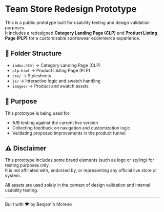 # Team Store Redesign Prototype

This is a public prototype built for usability testing and design validation purposes.  
It includes a redesigned **Category Landing Page (CLP)** and **Product Listing Page (PLP)** for a customizable sportswear ecommerce experience.

## 📁 Folder Structure

- `index.html` → Category Landing Page (CLP)
- `plp.html` → Product Listing Page (PLP)
- `css/` → Stylesheets
- `js/` → Interactive logic and swatch handling
- `images/` → Product and swatch assets

## 🧪 Purpose

This prototype is being used for:
- A/B testing against the current live version
- Collecting feedback on navigation and customization logic
- Validating proposed improvements in the product funnel

## ⚠️ Disclaimer

This prototype includes some brand elements (such as logo or styling) for testing purposes only.  
It is not affiliated with, endorsed by, or representing any official live store or system.

All assets are used solely in the context of design validation and internal usability testing.

---
Built with ❤️ by Benjamín Moreno
